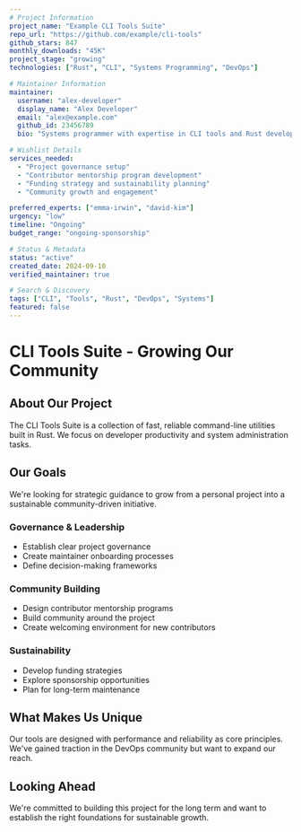 ```yaml
---
# Project Information
project_name: "Example CLI Tools Suite"
repo_url: "https://github.com/example/cli-tools"
github_stars: 847
monthly_downloads: "45K"
project_stage: "growing"
technologies: ["Rust", "CLI", "Systems Programming", "DevOps"]

# Maintainer Information  
maintainer:
  username: "alex-developer"
  display_name: "Alex Developer"
  email: "alex@example.com"
  github_id: 23456789
  bio: "Systems programmer with expertise in CLI tools and Rust development"

# Wishlist Details  
services_needed:
  - "Project governance setup"
  - "Contributor mentorship program development"  
  - "Funding strategy and sustainability planning"
  - "Community growth and engagement"

preferred_experts: ["emma-irwin", "david-kim"]
urgency: "low"
timeline: "Ongoing"
budget_range: "ongoing-sponsorship"

# Status & Metadata
status: "active"
created_date: 2024-09-10
verified_maintainer: true

# Search & Discovery
tags: ["CLI", "Tools", "Rust", "DevOps", "Systems"]
featured: false
---
```


# CLI Tools Suite - Growing Our Community

## About Our Project

The CLI Tools Suite is a collection of fast, reliable command-line utilities built in Rust. We focus on developer productivity and system administration tasks.

## Our Goals

We're looking for strategic guidance to grow from a personal project into a sustainable community-driven initiative.

### Governance & Leadership
- Establish clear project governance
- Create maintainer onboarding processes
- Define decision-making frameworks

### Community Building  
- Design contributor mentorship programs
- Build community around the project
- Create welcoming environment for new contributors

### Sustainability
- Develop funding strategies
- Explore sponsorship opportunities
- Plan for long-term maintenance

## What Makes Us Unique

Our tools are designed with performance and reliability as core principles. We've gained traction in the DevOps community but want to expand our reach.

## Looking Ahead

We're committed to building this project for the long term and want to establish the right foundations for sustainable growth.
